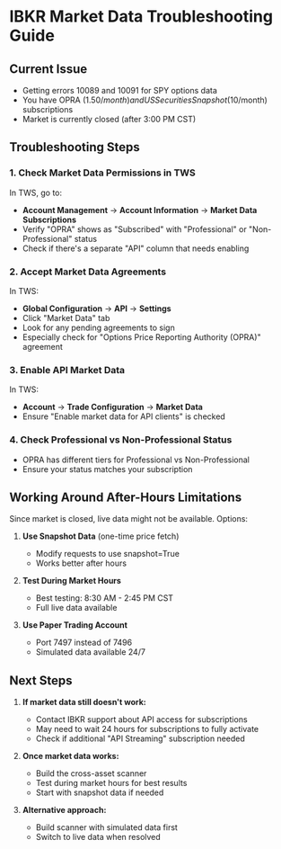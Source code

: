 # IBKR Market Data Troubleshooting Guide

## Current Issue
- Getting errors 10089 and 10091 for SPY options data
- You have OPRA ($1.50/month) and US Securities Snapshot ($10/month) subscriptions
- Market is currently closed (after 3:00 PM CST)

## Troubleshooting Steps

### 1. Check Market Data Permissions in TWS
In TWS, go to:
- **Account Management** -> **Account Information** -> **Market Data Subscriptions**
- Verify "OPRA" shows as "Subscribed" with "Professional" or "Non-Professional" status
- Check if there's a separate "API" column that needs enabling

### 2. Accept Market Data Agreements
In TWS:
- **Global Configuration** -> **API** -> **Settings**
- Click "Market Data" tab
- Look for any pending agreements to sign
- Especially check for "Options Price Reporting Authority (OPRA)" agreement

### 3. Enable API Market Data
In TWS:
- **Account** -> **Trade Configuration** -> **Market Data**
- Ensure "Enable market data for API clients" is checked

### 4. Check Professional vs Non-Professional Status
- OPRA has different tiers for Professional vs Non-Professional
- Ensure your status matches your subscription

## Working Around After-Hours Limitations

Since market is closed, live data might not be available. Options:

1. **Use Snapshot Data** (one-time price fetch)
   - Modify requests to use snapshot=True
   - Works better after hours

2. **Test During Market Hours**
   - Best testing: 8:30 AM - 2:45 PM CST
   - Full live data available

3. **Use Paper Trading Account**
   - Port 7497 instead of 7496
   - Simulated data available 24/7

## Next Steps

1. **If market data still doesn't work:**
   - Contact IBKR support about API access for subscriptions
   - May need to wait 24 hours for subscriptions to fully activate
   - Check if additional "API Streaming" subscription needed

2. **Once market data works:**
   - Build the cross-asset scanner
   - Test during market hours for best results
   - Start with snapshot data if needed

3. **Alternative approach:**
   - Build scanner with simulated data first
   - Switch to live data when resolved
